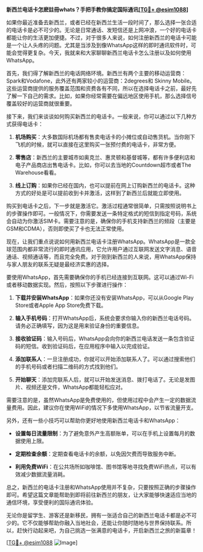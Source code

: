 **新西兰电话卡怎麽註冊whats？手把手教你搞定国际通讯[[TG💪+ @esim1088](https://t.me/s/esim1088)]**

如果你最近准备去新西兰，或者已经在新西兰生活一段时间了，那么选择一张合适的电话卡是必不可少的。无论是日常通话、发短信还是上网冲浪，一个好的电话卡都能让你的生活更加便捷。不过，对于很多人来说，如何注册新西兰的电话卡可能是一个让人头疼的问题。尤其是当涉及到像WhatsApp这样的即时通讯软件时，可能会觉得更复杂。今天，我就来和大家聊聊新西兰电话卡怎么注册以及如何使用WhatsApp。

首先，我们得了解新西兰的电话网络环境。新西兰有两个主要的移动运营商：Spark和Vodafone，此外还有两家较小的运营商：2degrees和 Skinny Mobile。这些运营商提供的服务覆盖范围和资费各有不同，所以在选择电话卡之前，最好先了解一下自己的需求。比如，如果你经常需要在偏远地区使用手机，那么选择信号覆盖较好的运营商就很重要。

接下来，我们来谈谈如何购买新西兰的电话卡。一般来说，你可以通过以下几种方式获得电话卡：

1. **机场购买**：大多数国际机场都有售卖电话卡的小摊位或自动售货机。当你刚下飞机的时候，就可以直接在这里购买一张预付费的电话卡，非常方便。
   
2. **零售店**：新西兰的主要城市如奥克兰、惠灵顿和基督城等，都有许多便利店和电子产品商店出售电话卡。比如，你可以去当地的Countdown超市或者The Warehouse看看。

3. **线上订购**：如果你已经在国内，也可以提前在网上订购新西兰的电话卡。这种方式的好处是可以提前收到卡并激活，这样到了新西兰后就能立即使用。

购买到电话卡之后，下一步就是激活它。激活过程通常很简单，只需按照说明书上的步骤操作即可。一般情况下，你需要发送一条特定格式的短信到指定号码，系统会自动为你激活SIM卡。需要注意的是，确保你的手机支持新西兰的频段（主要是GSM和CDMA），否则即使买了卡也无法正常使用。

现在，让我们重点说说如何用新西兰电话卡注册WhatsApp。WhatsApp是一款全球范围内都非常流行的即时通讯应用，它允许用户通过互联网发送文字消息、语音通话、视频通话等，而且完全免费。对于刚到新西兰的人来说，用WhatsApp保持与家人朋友的联系无疑是最经济实惠的选择。

要使用WhatsApp，首先需要确保你的手机已经连接到互联网。这可以通过Wi-Fi或者移动数据实现。然后，按照以下步骤进行操作：

1. **下载并安装WhatsApp**：如果你还没有安装WhatsApp，可以从Google Play Store或者Apple App Store免费下载。

2. **输入手机号码**：打开WhatsApp后，系统会要求你输入你的新西兰电话号码。请务必正确填写，因为这是用来验证身份的重要信息。

3. **接收验证码**：输入号码后，WhatsApp会向你的新西兰电话发送一条包含验证码的短信。收到验证码后，在应用程序中输入以完成验证。

4. **添加联系人**：一旦注册成功，你就可以开始添加联系人了。可以通过搜索他们的手机号码或者扫描二维码的方式找到他们。

5. **开始聊天**：添加完联系人后，就可以开始发送消息、拨打电话了。无论是发图片、视频还是文件，WhatsApp都能轻松应对。

需要注意的是，虽然WhatsApp是免费使用的，但使用过程中会产生一定的数据流量费用。因此，建议你在使用WiFi的情况下多使用WhatsApp，以节省流量开支。

另外，还有一些小技巧可以帮助你更好地使用新西兰电话卡和WhatsApp：

- **设置每日流量限制**：为了避免意外产生高额账单，可以在手机上设置每月的数据使用上限。
  
- **定期检查余额**：定期查看电话卡的余额，以免因欠费而导致服务中断。

- **利用免费WiFi**：在公共场所如咖啡馆、图书馆等地寻找免费WiFi热点，可以有效减少数据流量消耗。

总之，新西兰的电话卡注册和WhatsApp使用并不复杂，只要按照正确的步骤操作即可。希望这篇文章能帮助到即将前往新西兰的朋友，让大家能够快速适应当地的通信环境，享受便利的国际通讯体验。

无论你是留学生、游客还是新移民，拥有一张适合自己的新西兰电话卡都是必不可少的。它不仅能够帮助你融入当地社会，还能让你随时随地与世界保持联系。所以，赶快行动起来吧，为自己挑选一张满意的电话卡，开启新西兰之旅的新篇章！

[[TG💪+ @esim1088](https://t.me/s/esim1088) ![Image](https://i.postimg.cc/4NQfJmqS/Snipaste-2025-05-13-00-14-12.png)]